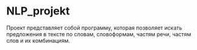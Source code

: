 # NLP_projekt
Проект представляет собой программу, которая позволяет искать предложения в тексте по словам, словоформам, частям речи, частям слов и их комбинациям.
